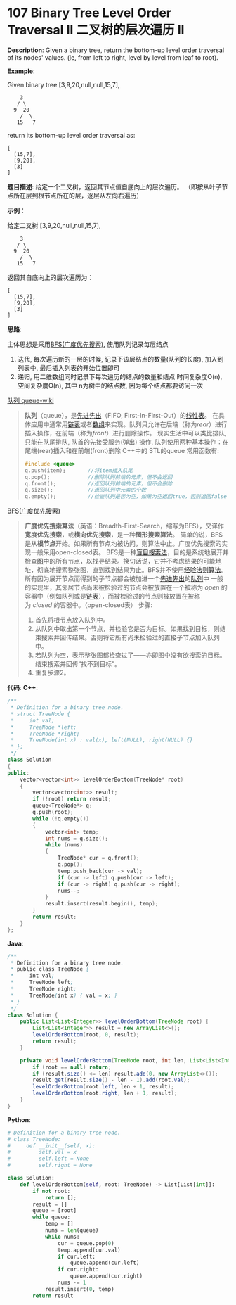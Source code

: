 # 107 Binary Tree Level Order Traversal II 二叉树的层次遍历 II

__Description__:
Given a binary tree, return the bottom-up level order traversal of its nodes' values. (ie, from left to right, level by level from leaf to root).

__Example__:

Given binary tree [3,9,20,null,null,15,7],

```text
    3
   / \
  9  20
    /  \
   15   7
```

return its bottom-up level order traversal as:

```text
[
  [15,7],
  [9,20],
  [3]
]
```

__题目描述__:
给定一个二叉树，返回其节点值自底向上的层次遍历。 （即按从叶子节点所在层到根节点所在的层，逐层从左向右遍历）

__示例__：

给定二叉树 [3,9,20,null,null,15,7],

```text
    3
   / \
  9  20
    /  \
   15   7
```

返回其自底向上的层次遍历为：

```text
[
  [15,7],
  [9,20],
  [3]
]
```

__思路__:

主体思想是采用[BFS(广度优先搜索)](https://en.wikipedia.org/wiki/Breadth-first_search), 使用队列记录每层结点

1. 迭代, 每次遍历新的一层的时候, 记录下该层结点的数量(队列的长度), 加入到列表中, 最后插入列表的开始位置即可
2. 递归, 用二维数组同时记录下每次遍历的结点的数量和结点
时间复杂度O(n), 空间复杂度O(n), 其中 n为树中的结点数, 因为每个结点都要访问一次

[队列 queue-wiki](https://en.wikipedia.org/wiki/Queue_(abstract_data_type))
> **队列**（queue），是[先进先出](https://zh.wikipedia.org/wiki/%E5%85%88%E9%80%B2%E5%85%88%E5%87%BA "先进先出")（FIFO, First-In-First-Out）的[线性表](https://zh.wikipedia.org/wiki/%E7%BA%BF%E6%80%A7%E8%A1%A8 "线性表")。
> 在具体应用中通常用[链表](https://zh.wikipedia.org/wiki/%E9%93%BE%E8%A1%A8 "链表")或者[数组](https://zh.wikipedia.org/wiki/%E6%95%B0%E7%BB%84 "数组")来实现。队列只允许在后端（称为*rear*）进行插入操作，在前端（称为*front*）进行删除操作。
> 现实生活中可以类比排队, 只能在队尾排队, 队首的先接受服务(弹出)
> 操作, 队列使用两种基本操作：在尾端(rear)插入和在前端(front)删除
> C++中的 STL的queue
> 常用函数有:
>
> ```C
> #include <queue>
> q.push(item);       //将item插入队尾  
> q.pop();            //删除队列前端的元素，但不会返回  
> q.front();          //返回队列前端的元素，但不会删除  
> q.size();           //返回队列中元素的个数  
> q.empty();          //检查队列是否为空，如果为空返回true，否则返回false   
> ```

[BFS(广度优先搜索)](https://en.wikipedia.org/wiki/Breadth-first_search)
> **广度优先搜索算法**（英语：Breadth-First-Search，缩写为BFS），又译作**宽度优先搜索**，或**横向优先搜索**，是一种**图形搜索算法**。
> 简单的说，BFS是从**根节点**开始。如果所有节点均被访问，则算法中止。广度优先搜索的实现一般采用open-closed表。
> BFS是一种[盲目搜索法](https://zh.wikipedia.org/w/index.php?title=%E7%9B%B2%E7%9B%AE%E6%90%9C%E5%B0%8B%E6%B3%95&action=edit&redlink=1 "盲目搜索法（页面不存在）")，目的是系统地展开并检查[图](https://zh.wikipedia.org/wiki/%E5%9B%BE "图")中的所有节点，以找寻结果。换句话说，它并不考虑结果的可能地址，彻底地搜索整张图，直到找到结果为止。BFS并不使用[经验法则算法](https://zh.wikipedia.org/wiki/%E5%90%AF%E5%8F%91%E5%BC%8F%E6%90%9C%E7%B4%A2 "启发式搜索")。
> 所有因为展开节点而得到的子节点都会被加进一个[先进先出](https://zh.wikipedia.org/wiki/%E5%85%88%E9%80%B2%E5%85%88%E5%87%BA "先进先出")的[队列](https://zh.wikipedia.org/wiki/%E9%98%9F%E5%88%97 "队列")中
> 一般的实现里，其邻居节点尚未被检验过的节点会被放置在一个被称为 *open* 的容器中（例如队列或是[链表](https://zh.wikipedia.org/wiki/%E9%80%A3%E7%B5%90%E4%B8%B2%E5%88%97 "链表")），而被检验过的节点则被放置在被称为 *closed* 的容器中。（open-closed表）
> 步骤:
>
> 1. 首先将根节点放入队列中。
> 2. 从队列中取出第一个节点，并检验它是否为目标。如果找到目标，则结束搜索并回传结果。否则将它所有尚未检验过的直接子节点加入队列中。
> 3. 若队列为空，表示整张图都检查过了——亦即图中没有欲搜索的目标。结束搜索并回传“找不到目标”。
> 4. 重复步骤2。

__代码__:
__C++__:

```C++
/**
 * Definition for a binary tree node.
 * struct TreeNode {
 *     int val;
 *     TreeNode *left;
 *     TreeNode *right;
 *     TreeNode(int x) : val(x), left(NULL), right(NULL) {}
 * };
 */
class Solution 
{
public:
    vector<vector<int>> levelOrderBottom(TreeNode* root) 
    {
        vector<vector<int>> result;
        if (!root) return result;
        queue<TreeNode*> q;
        q.push(root);
        while (!q.empty()) 
        {
            vector<int> temp;
            int nums = q.size();
            while (nums) 
            {
                TreeNode* cur = q.front();
                q.pop();
                temp.push_back(cur -> val);
                if (cur -> left) q.push(cur -> left);
                if (cur -> right) q.push(cur -> right);
                nums--;
            }
            result.insert(result.begin(), temp);
        }
        return result;
    }
};
```

__Java__:

```Java
/**
 * Definition for a binary tree node.
 * public class TreeNode {
 *     int val;
 *     TreeNode left;
 *     TreeNode right;
 *     TreeNode(int x) { val = x; }
 * }
 */
class Solution {
    public List<List<Integer>> levelOrderBottom(TreeNode root) {
        List<List<Integer>> result = new ArrayList<>();
        levelOrderBottom(root, 0, result);
        return result;
    }

    private void levelOrderBottom(TreeNode root, int len, List<List<Integer>> result) {
        if (root == null) return;
        if (result.size() <= len) result.add(0, new ArrayList<>());
        result.get(result.size() - len - 1).add(root.val);
        levelOrderBottom(root.left, len + 1, result);
        levelOrderBottom(root.right, len + 1, result);
    }
}
```

__Python__:

```Python
# Definition for a binary tree node.
# class TreeNode:
#     def __init__(self, x):
#         self.val = x
#         self.left = None
#         self.right = None

class Solution:
    def levelOrderBottom(self, root: TreeNode) -> List[List[int]]:
        if not root:
            return [];
        result = []
        queue = [root]
        while queue:
            temp = []
            nums = len(queue)
            while nums:
                cur = queue.pop(0)
                temp.append(cur.val)
                if cur.left:
                    queue.append(cur.left)
                if cur.right:
                    queue.append(cur.right)
                nums -= 1
            result.insert(0, temp)
        return result
```
